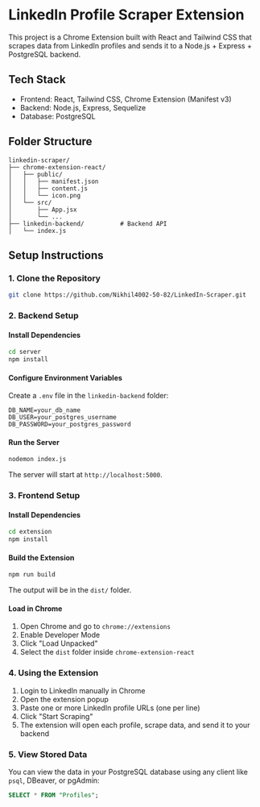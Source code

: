 # LinkedIn Profile Scraper Extension

This project is a Chrome Extension built with React and Tailwind CSS that scrapes data from LinkedIn profiles and sends it to a Node.js + Express + PostgreSQL backend.

## Tech Stack

- Frontend: React, Tailwind CSS, Chrome Extension (Manifest v3)
- Backend: Node.js, Express, Sequelize
- Database: PostgreSQL

## Folder Structure

```
linkedin-scraper/
├── chrome-extension-react/  
│   ├── public/
│   │   ├── manifest.json
│   │   ├── content.js
│   │   └── icon.png
│   └── src/
│       ├── App.jsx
│       └── ...
├── linkedin-backend/          # Backend API
│   └── index.js

````

## Setup Instructions

### 1. Clone the Repository

```bash
git clone https://github.com/Nikhil4002-50-82/LinkedIn-Scraper.git
````

### 2. Backend Setup

#### Install Dependencies

```bash
cd server
npm install
```

#### Configure Environment Variables

Create a `.env` file in the `linkedin-backend` folder:

```
DB_NAME=your_db_name
DB_USER=your_postgres_username
DB_PASSWORD=your_postgres_password
```

#### Run the Server

```bash
nodemon index.js
```

The server will start at `http://localhost:5000`.

### 3. Frontend Setup

#### Install Dependencies

```bash
cd extension
npm install
```

#### Build the Extension

```bash
npm run build
```

The output will be in the `dist/` folder.

#### Load in Chrome

1. Open Chrome and go to `chrome://extensions`
2. Enable Developer Mode
3. Click "Load Unpacked"
4. Select the `dist` folder inside `chrome-extension-react`

### 4. Using the Extension

1. Login to LinkedIn manually in Chrome
2. Open the extension popup
3. Paste one or more LinkedIn profile URLs (one per line)
4. Click "Start Scraping"
5. The extension will open each profile, scrape data, and send it to your backend

### 5. View Stored Data

You can view the data in your PostgreSQL database using any client like `psql`, DBeaver, or pgAdmin:

```sql
SELECT * FROM "Profiles";
```

